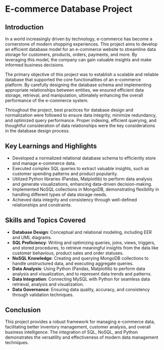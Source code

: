 # E-commerce Database Project

## Introduction
In a world increasingly driven by technology, e-commerce has become a cornerstone of modern shopping experiences. This project aims to develop an efficient database model for an e-commerce website to streamline data storage for customers, products, orders, payments, and more. By leveraging this model, the company can gain valuable insights and make informed business decisions. 

The primary objective of this project was to establish a scalable and reliable database that supported the core functionalities of an e-commerce platform. By carefully designing the database schema and implementing appropriate relationships between entities, we ensured efficient data storage, retrieval, and manipulation, ultimately enhancing the overall performance of the e-commerce system.

Throughout the project, best practices for database design and normalization were followed to ensure data integrity, minimize redundancy, and optimized query performance. Proper indexing, efficient querying, and thoughtful consideration of data relationships were the key considerations in the database design process.

## Key Learnings and Highlights
- Developed a normalized relational database schema to efficiently store and manage e-commerce data.
- Executed complex SQL queries to extract valuable insights, such as customer spending patterns and product popularity.
- Utilized Python libraries (Pandas, Matplotlib) to perform data analysis and generate visualizations, enhancing data-driven decision-making.
- Implemented NoSQL collections in MongoDB, demonstrating flexibility in handling different types of data storage needs.
- Achieved data integrity and consistency through well-defined relationships and constraints.

## Skills and Topics Covered
- **Database Design**: Conceptual and relational modeling, including EER and UML diagrams.
- **SQL Proficiency**: Writing and optimizing queries, joins, views, triggers, and stored procedures, to retrieve meaningful insights from the data like customer behavious, product sales and order statuses.
- **NoSQL Knowledge**: Creating and querying MongoDB collections to handle unstructured data, and executing aggregate queries.
- **Data Analysis**: Using Python (Pandas, Matplotlib) to perform data analysis and visualization, and to represent data trends and patterns.
- **Data Integration**: Connecting MySQL with Python for seamless data retrieval, analysis and visualization.
- **Data Governance**: Ensuring data quality, accuracy, and consistency through validation techniques.

## Conclusion
This project provides a robust framework for managing e-commerce data, facilitating better inventory management, customer analysis, and overall business intelligence. The integration of SQL, NoSQL, and Python demonstrates the versatility and effectiveness of modern data management techniques.
